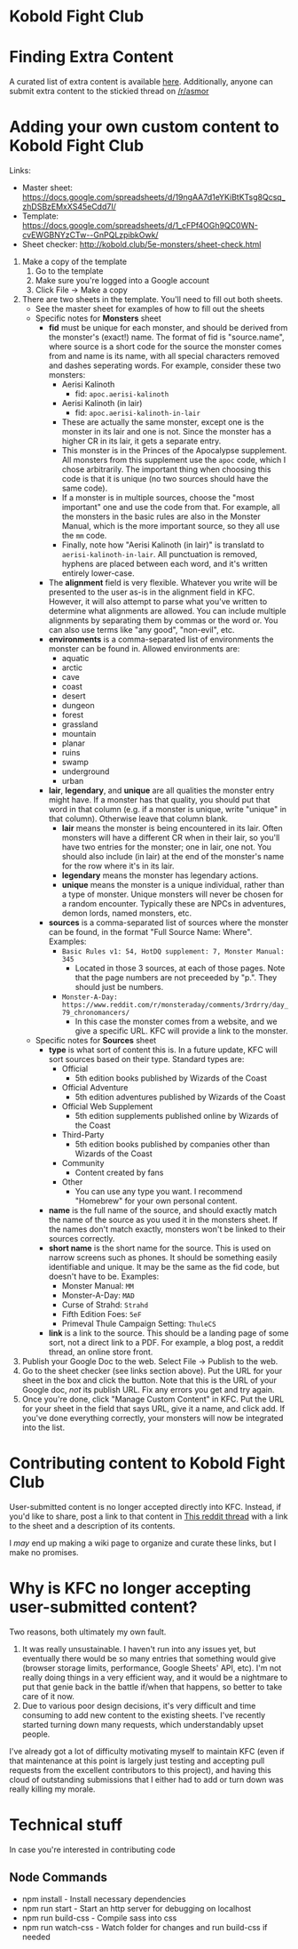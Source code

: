 Kobold Fight Club
=================

# Finding Extra Content
A curated list of extra content is available [here](https://github.com/Asmor/5e-monsters/wiki/Extra-content-for-KFC). Additionally, anyone can submit extra content to the stickied thread on [/r/asmor](https://www.reddit.com/r/asmor/comments/9dpyxv/list_of_communityadded_kfc_content/)

# Adding your own custom content to Kobold Fight Club

Links:
* Master sheet: https://docs.google.com/spreadsheets/d/19ngAA7d1eYKiBtKTsg8Qcsq_zhDSBzEMxXS45eCdd7I/
* Template: https://docs.google.com/spreadsheets/d/1_cFPf4OGh9QC0WN-cvEWGBNYzCTw--GnPQLzpibkOwk/
* Sheet checker: http://kobold.club/5e-monsters/sheet-check.html

1. Make a copy of the template
	1. Go to the template
	2. Make sure you're logged into a Google account
	3. Click File -> Make a copy
2. There are two sheets in the template. You'll need to fill out both sheets.
	* See the master sheet for examples of how to fill out the sheets
	* Specific notes for **Monsters** sheet
		* **fid** must be unique for each monster, and should be derived from the monster's (exact!) name. The format of fid is "source.name", where source is a short code for the source the monster comes from and name is its name, with all special characters removed and dashes seperating words. For example, consider these two monsters:
			* Aerisi Kalinoth
				* fid: `apoc.aerisi-kalinoth`
			* Aerisi Kalinoth (in lair)
				* fid: `apoc.aerisi-kalinoth-in-lair`
			* These are actually the same monster, except one is the monster in its lair and one is not. Since the monster has a higher CR in its lair, it gets a separate entry.
			* This monster is in the Princes of the Apocalypse supplement. All monsters from this supplement use the `apoc` code, which I chose arbitrarily. The important thing when choosing this code is that it is unique (no two sources should have the same code).
			* If a monster is in multiple sources, choose the "most important" one and use the code from that. For example, all the monsters in the basic rules are also in the Monster Manual, which is the more important source, so they all use the `mm` code.
			* Finally, note how "Aerisi Kalinoth (in lair)" is translatd to `aerisi-kalinoth-in-lair`. All punctuation is removed, hyphens are placed between each word, and it's written entirely lower-case.
		* The **alignment** field is very flexible. Whatever you write will be presented to the user as-is in the alignment field in KFC. However, it will also attempt to parse what you've written to determine what alignments are allowed. You can include multiple alignments by separating them by commas or the word or. You can also use terms like "any good", "non-evil", etc.
		* **environments** is a comma-separated list of environments the monster can be found in. Allowed environments are:
			* aquatic
			* arctic
			* cave
			* coast
			* desert
			* dungeon
			* forest
			* grassland
			* mountain
			* planar
			* ruins
			* swamp
			* underground
			* urban
		* **lair**, **legendary**, and **unique** are all qualities the monster entry might have. If a monster has that quality, you should put that word in that column (e.g. if a monster is unique, write "unique" in that column). Otherwise leave that column blank.
			* **lair** means the monster is being encountered in its lair. Often monsters will have a different CR when in their lair, so you'll have two entries for the monster; one in lair, one not. You should also include (in lair) at the end of the monster's name for the row where it's in its lair.
			* **legendary** means the monster has legendary actions.
			* **unique** means the monster is a unique individual, rather than a type of monster. Unique monsters will never be chosen for a random encounter. Typically these are NPCs in adventures, demon lords, named monsters, etc.
		* **sources** is a comma-separated list of sources where the monster can be found, in the format "Full Source Name: Where". Examples:
			* `Basic Rules v1: 54, HotDQ supplement: 7, Monster Manual: 345`
				* Located in those 3 sources, at each of those pages. Note that the page numbers are not preceeded by "p.". They should just be numbers.
			* `Monster-A-Day: https://www.reddit.com/r/monsteraday/comments/3rdrry/day_79_chronomancers/`
				* In this case the monster comes from a website, and we give a specific URL. KFC will provide a link to the monster.
	* Specific notes for **Sources** sheet
		* **type** is what sort of content this is. In a future update, KFC will sort sources based on their type. Standard types are:
			* Official
				* 5th edition books published by Wizards of the Coast
			* Official Adventure
				* 5th edition adventures published by Wizards of the Coast
			* Official Web Supplement
				* 5th edition supplements published online by Wizards of the Coast
			* Third-Party
				* 5th edition books published by companies other than Wizards of the Coast
			* Community
				* Content created by fans
			* Other
				* You can use any type you want. I recommend "Homebrew" for your own personal content.
		* **name** is the full name of the source, and should exactly match the name of the source as you used it in the monsters sheet. If the names don't match exactly, monsters won't be linked to their sources correctly.
		* **short name** is the short name for the source. This is used on narrow screens such as phones. It should be something easily identifiable and unique. It may be the same as the fid code, but doesn't have to be. Examples:
			* Monster Manual: `MM`
			* Monster-A-Day: `MAD`
			* Curse of Strahd: `Strahd`
			* Fifth Edition Foes: `5eF`
			* Primeval Thule Campaign Setting: `ThuleCS`
		* **link** is a link to the source. This should be a landing page of some sort, not a direct link to a PDF. For example, a blog post, a reddit thread, an online store front.
3. Publish your Google Doc to the web. Select File -> Publish to the web.
4. Go to the sheet checker (see links section above). Put the URL for your sheet in the box and click the button. Note that this is the URL of your Google doc, *not* its publish URL. Fix any errors you get and try again.
5. Once you're done, click "Manage Custom Content" in KFC. Put the URL for your sheet in the field that says URL, give it a name, and click add. If you've done everything correctly, your monsters will now be integrated into the list.

# Contributing content to Kobold Fight Club

User-submitted content is no longer accepted directly into KFC. Instead, if you'd like to share, post a link to that content in [This reddit thread](https://www.reddit.com/r/asmor/comments/fgcrif/list_of_communityadded_kfc_content_4_thats_100_in/) with a link to the sheet and a description of its contents.

I _may_ end up making a wiki page to organize and curate these links, but I make no promises.

# Why is KFC no longer accepting user-submitted content?

Two reasons, both ultimately my own fault.

1. It was really unsustainable. I haven't run into any issues yet, but eventually there would be so many entries that something would give (browser storage limits, performance, Google Sheets' API, etc). I'm not really doing things in a very efficient way, and it would be a nightmare to put that genie back in the battle if/when that happens, so better to take care of it now.
2. Due to various poor design decisions, it's very difficult and time consuming to add new content to the existing sheets. I've recently started turning down many requests, which understandably upset people.

I've already got a lot of difficulty motivating myself to maintain KFC (even if that maintenance at this point is largely just testing and accepting pull requests from the excellent contributors to this project), and having this cloud of outstanding submissions that I either had to add or turn down was really killing my morale.

# Technical stuff

In case you're interested in contributing code

## Node Commands
- npm install - Install necessary dependencies
- npm run start - Start an http server for debugging on localhost
- npm run build-css - Compile sass into css
- npm run watch-css - Watch folder for changes and run build-css if needed
